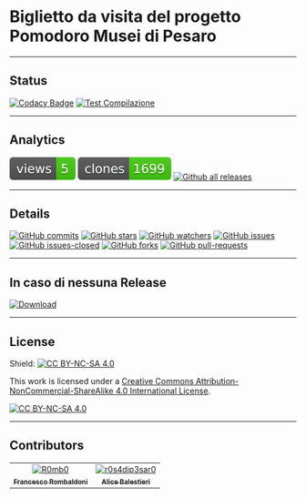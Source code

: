 # Biglietto da visita del progetto Pomodoro Musei di Pesaro

---

## Status

[![Codacy Badge](https://app.codacy.com/project/badge/Grade/43814852b37545d0b4ef8b9cabeb644e)](https://app.codacy.com/gh/Pomodoro-Musei-di-Pesaro/Pomodoro-Musei-di-Pesaro-business-card/dashboard?utm_source=gh&utm_medium=referral&utm_content=&utm_campaign=Badge_grade)
[![Test Compilazione](https://github.com/Pomodoro-Musei-di-Pesaro/Pomodoro-Musei-di-Pesaro-business-card/actions/workflows/LaTeX_Action.yml/badge.svg)](https://github.com/Pomodoro-Musei-di-Pesaro/Pomodoro-Musei-di-Pesaro-business-card/actions/workflows/LaTeX_Action.yml)

---

## Analytics

[![views](https://raw.githubusercontent.com/Pomodoro-Musei-di-Pesaro/Pomodoro-Musei-di-Pesaro-business-card/traffic/traffic-Pomodoro-Musei-di-Pesaro-business-card/views.svg)](https://github.com/Pomodoro-Musei-di-Pesaro/Pomodoro-Musei-di-Pesaro-business-card)
[![clones](https://raw.githubusercontent.com/Pomodoro-Musei-di-Pesaro/Pomodoro-Musei-di-Pesaro-business-card/traffic/traffic-Pomodoro-Musei-di-Pesaro-business-card/clones.svg)](https://github.com/Pomodoro-Musei-di-Pesaro/Pomodoro-Musei-di-Pesaro-business-card)
[![Github all releases](https://img.shields.io/github/downloads/Pomodoro-Musei-di-Pesaro/Pomodoro-Musei-di-Pesaro-business-card/total.svg)](https://GitHub.com/Pomodoro-Musei-di-Pesaro/Pomodoro-Musei-di-Pesaro-business-card/releases/)

---

## Details

[![GitHub commits](https://badgen.net/github/commits/Pomodoro-Musei-di-Pesaro/Pomodoro-Musei-di-Pesaro-business-card)](https://GitHub.com/Pomodoro-Musei-di-Pesaro/Pomodoro-Musei-di-Pesaro-business-card/commit/)
[![GitHub stars](https://badgen.net/github/stars/Pomodoro-Musei-di-Pesaro/Pomodoro-Musei-di-Pesaro-business-card)](https://GitHub.com/Pomodoro-Musei-di-Pesaro/Pomodoro-Musei-di-Pesaro-business-card/stargazers/)
[![GitHub watchers](https://img.shields.io/github/watchers/Pomodoro-Musei-di-Pesaro/Pomodoro-Musei-di-Pesaro-business-card?color=blue)](https://github.com/Pomodoro-Musei-di-Pesaro/Pomodoro-Musei-di-Pesaro-business-card/watchers)
[![GitHub issues](https://img.shields.io/github/issues/Pomodoro-Musei-di-Pesaro/Pomodoro-Musei-di-Pesaro-business-card.svg)](https://GitHub.com/Pomodoro-Musei-di-Pesaro/Pomodoro-Musei-di-Pesaro-business-card/issues/)
[![GitHub issues-closed](https://img.shields.io/github/issues-closed/Pomodoro-Musei-di-Pesaro/Pomodoro-Musei-di-Pesaro-business-card.svg)](https://GitHub.com/Pomodoro-Musei-di-Pesaro/Pomodoro-Musei-di-Pesaro-business-card/issues?q=is%3Aissue+is%3Aclosed)
[![GitHub forks](https://badgen.net/github/forks/Pomodoro-Musei-di-Pesaro/Pomodoro-Musei-di-Pesaro-business-card/)](https://GitHub.com/Pomodoro-Musei-di-Pesaro/Pomodoro-Musei-di-Pesaro-business-card/network/)
[![GitHub pull-requests](https://img.shields.io/github/issues-pr/Pomodoro-Musei-di-Pesaro/Pomodoro-Musei-di-Pesaro-business-card.svg)](https://GitHub.com/Pomodoro-Musei-di-Pesaro/Pomodoro-Musei-di-Pesaro-business-card/pull/)

---

## In caso di nessuna Release

[![Download](https://custom-icon-badges.demolab.com/badge/-Scarica%20il%20documento%20dimostrativo-blue?style=for-the-badge&logo=download&logoColor=white "Documenti")](https://nightly.link/Pomodoro-Musei-di-Pesaro/Pomodoro-Musei-di-Pesaro-business-card/workflows/LaTeX_Action/main/Biglietto_da_visita.zip)

---

## License

Shield: [![CC BY-NC-SA 4.0][cc-by-nc-sa-shield]][cc-by-nc-sa]

This work is licensed under a
[Creative Commons Attribution-NonCommercial-ShareAlike 4.0 International License][cc-by-nc-sa].

[![CC BY-NC-SA 4.0][cc-by-nc-sa-image]][cc-by-nc-sa]

[cc-by-nc-sa]: http://creativecommons.org/licenses/by-nc-sa/4.0/
[cc-by-nc-sa-image]: https://licensebuttons.net/l/by-nc-sa/4.0/88x31.png
[cc-by-nc-sa-shield]: https://img.shields.io/badge/License-CC%20BY--NC--SA%204.0-lightgrey.svg

---

## Contributors

<!-- readme: collaborators,contributors -start -->
<table>
	<tbody>
		<tr>
            <td align="center">
                <a href="https://github.com/R0mb0">
                    <img src="https://avatars.githubusercontent.com/u/72658034?v=4" width="100;" alt="R0mb0"/>
                    <br />
                    <sub><b>Francesco Rombaldoni</b></sub>
                </a>
            </td>
            <td align="center">
                <a href="https://github.com/r0s4dip3sar0">
                    <img src="https://avatars.githubusercontent.com/u/130976709?v=4" width="100;" alt="r0s4dip3sar0"/>
                    <br />
                    <sub><b>Alice Balestieri</b></sub>
                </a>
            </td>
		</tr>
	<tbody>
</table>
<!-- readme: collaborators,contributors -end -->
